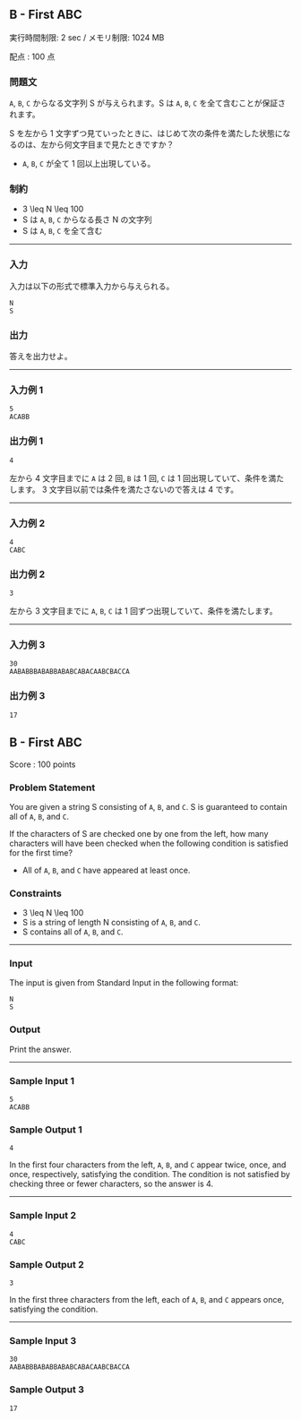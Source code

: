 ## B - First ABC

実行時間制限: 2 sec / メモリ制限: 1024 MB

配点 : 100 点

### 問題文

`A`, `B`, `C` からなる文字列 S が与えられます。S は `A`, `B`, `C` を全て含むことが保証されます。

S を左から 1 文字ずつ見ていったときに、はじめて次の条件を満たした状態になるのは、左から何文字目まで見たときですか？

-   `A`, `B`, `C` が全て 1 回以上出現している。

### 制約

-   3 \\leq N \\leq 100
-   S は `A`, `B`, `C` からなる長さ N の文字列
-   S は `A`, `B`, `C` を全て含む

---

### 入力

入力は以下の形式で標準入力から与えられる。

```
N
S
```

### 出力

答えを出力せよ。

---

### 入力例 1

```
5
ACABB
```

### 出力例 1

```
4
```

左から 4 文字目までに `A` は 2 回, `B` は 1 回, `C` は 1 回出現していて、条件を満たします。
3 文字目以前では条件を満たさないので答えは 4 です。

---

### 入力例 2

```
4
CABC
```

### 出力例 2

```
3
```

左から 3 文字目までに `A`, `B`, `C` は 1 回ずつ出現していて、条件を満たします。

---

### 入力例 3

```
30
AABABBBABABBABABCABACAABCBACCA
```

### 出力例 3

```
17
```

## B - First ABC

Score : 100 points

### Problem Statement

You are given a string S consisting of `A`, `B`, and `C`. S is guaranteed to contain all of `A`, `B`, and `C`.

If the characters of S are checked one by one from the left, how many characters will have been checked when the following condition is satisfied for the first time?

-   All of `A`, `B`, and `C` have appeared at least once.

### Constraints

-   3 \\leq N \\leq 100
-   S is a string of length N consisting of `A`, `B`, and `C`.
-   S contains all of `A`, `B`, and `C`.

---

### Input

The input is given from Standard Input in the following format:

```
N
S
```

### Output

Print the answer.

---

### Sample Input 1

```
5
ACABB
```

### Sample Output 1

```
4
```

In the first four characters from the left, `A`, `B`, and `C` appear twice, once, and once, respectively, satisfying the condition.
The condition is not satisfied by checking three or fewer characters, so the answer is 4.

---

### Sample Input 2

```
4
CABC
```

### Sample Output 2

```
3
```

In the first three characters from the left, each of `A`, `B`, and `C` appears once, satisfying the condition.

---

### Sample Input 3

```
30
AABABBBABABBABABCABACAABCBACCA
```

### Sample Output 3

```
17
```
